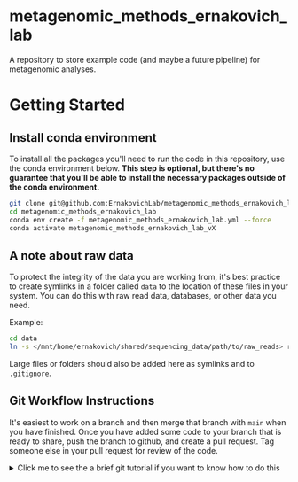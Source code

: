 # metagenomic_methods_ernakovich_lab
A repository to store example code (and maybe a future pipeline) for metagenomic analyses. 

# Getting Started

## Install conda environment
To install all the packages you'll need to run the code in this repository, use the conda environment below.
**This step is optional, but there's no guarantee that you'll be able to install the necessary packages outside of the
conda environment.**

``` bash
git clone git@github.com:ErnakovichLab/metagenomic_methods_ernakovich_lab.git
cd metagenomic_methods_ernakovich_lab
conda env create -f metagenomic_methods_ernakovich_lab.yml --force
conda activate metagenomic_methods_ernakovich_lab_vX
```

## A note about raw data
To protect the integrity of the data you are working from, it's best practice to create symlinks in a folder called `data` to the location of these files in your system. You can do this with raw read data, databases, or other data you need.

Example:

```bash
cd data
ln -s </mnt/home/ernakovich/shared/sequencing_data/path/to/raw_reads> raw_reads
```

Large files or folders should also be added here as symlinks and to `.gitignore`.


## Git Workflow Instructions

It's easiest to work on a branch and then merge that branch with `main` when you have finished. Once you have added some code to your branch that is ready to share, push the branch to github, and create a pull request. Tag someone else in your pull request for review of the code.

<details>
  <summary>Click me to see the a brief git tutorial if you want to know how to do this</summary>

To create a branch:
```
git checkout -b <branch name>

```

You can switch back to the main branch anytime by typing 
```
git checkout main
```

### The typical git workflow

1. Edit code, test, save as normal
2. When you are ready to commit your changes, first check the status of your repository `git status`, you'll see if there are modified files that need to be commited or changes that should be pulled down.
3. _Stage_ the files for committing `git add <file name>`
4. After staging the files for committing, you can actually _commit_. I find it easiest to write committ messages inline with the `-m` command. `git commit -m "<insert a message about what you did here>"`. All of the changes in the files you staged will be committed.
5. But wait! All of these committs have only happened locally on your own computer. To share them with others, we need to push them to the cloud. You can push your branch to github with the following command. 
`git push`. (Note: the first time you do this, you may need to create a remote version of the branch, with this command `git push --set-upstream origin <branch name>`)

All in all it looks like this
```
# Make sure you're working on your branch:
git status
git checkout <branch name>
# Edit files, update, save, etc. 
# When you're ready to commit files, stage them first
git add <myfile.R>
git add <mysecondfile.R>
# Now commit and add a message about your changes
git commit -m "Adding myfile and mysecondfile to the analysis."
# Push your changes to github
git push
```
Once you have pushed your branch you may want to merge it with the main branch. This can easily be done on github by clicking the "Create pull request" button that appears when you push new changes to a branch.

### Incorperating others' changes

What if the main branch has been updated and you want to incorperate others' changes into your branch? You can do this by merging the main branch into your branch. 

1. First make sure that any changes you've made to tracked files are committed by following the ses:
[Typical git workflow](#the-typical-git-workflow) above.
2. Then make sure that any changes that have been made remotely have been incorperated into your local repository. `git pull`. If you see "Already up to date", you're good to go!. Make sure to check this for the main branch and for your own branch (if you're making changes in multiple locations.) (Changing branches with `git checkout <branch name>`)
3. Now that you have updated your code base with any remote changes, you are ready to merge the main branch into your branch. Move to your branch using `git chekcout <branch name>`. Then merge the main branch into yours with `git merge main`. Optionally, you can then push the updated version of your branch to the remote repository, with `git push`.

All in all, it looks something like this:
```
# move over to the main branch
git checkout main
# pull changes from github
git pull
# move over to your branch
git checkout <branch name>
# merge the changes you pulled to your branch
git merge main
# optionally update the remote version of your branch
git push
```
</details>
